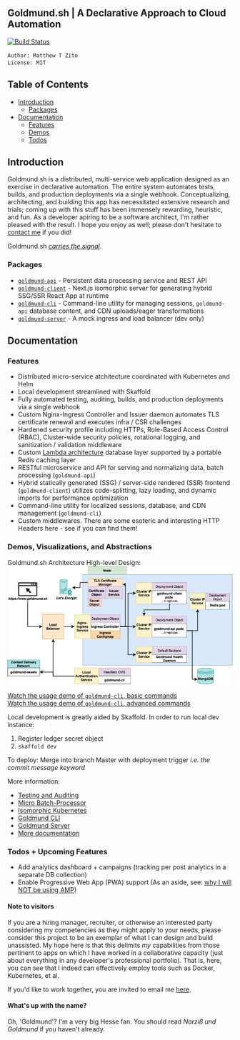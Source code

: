 ## Goldmund.sh | A Declarative Approach to Cloud Automation
 
[![Build Status](https://travis-ci.org/MatthewZito/goldmund-automated-cluster.svg?branch=master)](https://travis-ci.org/MatthewZito/goldmund-automated-cluster)
```
Author: Matthew T Zito
License: MIT
```
## Table of Contents

 - [Introduction](#intro) 
    * [Packages](#packages)
 - [Documentation](#docs)
    * [Features](#features)
    * [Demos](#demo)
    * [Todos](#todo)

## <a name="intro"></a> Introduction

Goldmund.sh is a distributed, multi-service web application designed as an exercise in declarative automation. The entire system automates tests, builds, and production deployments via a single webhook. Conceptualizing, architecting, and building this app has necessitated extensive research and trials; coming up with this stuff has been immensely rewarding, heuristic, and fun. As a developer apiring to be a software architect, I'm rather pleased with the result. I hope you enjoy as well; please don't hesitate to [contact me](https://goldmund.sh/communications) if you did!

Goldmund.sh [*carries the signal*](https://xclacksoverhead.org/home/about).

### <a name="packages"></a> Packages

 - [`goldmund-api`](https://github.com/MatthewZito/goldmund-automated-cluster/tree/master/packages/goldmund-api) - Persistent data processing service and REST API
 - [`goldmund-client`](https://github.com/MatthewZito/goldmund-automated-cluster/tree/master/packages/goldmund-client) - Next.js isomorphic server for generating hybrid SSG/SSR React App at runtime
 - [`goldmund-cli`](https://github.com/MatthewZito/goldmund-automated-cluster/tree/master/packages/goldmund-cli) - Command-line utility for managing sessions, `goldmund-api` database content, and CDN uploads/eager transformations
 - [`goldmund-server`](https://github.com/MatthewZito/goldmund-automated-cluster/tree/master/packages/goldmund-server) - A mock ingress and load balancer (dev only)

## <a name="docs"></a> Documentation

### <a name="features"> Features
  - Distributed micro-service atchitecture coordinated with Kubernetes and Helm
  - Local development streamlined with Skaffold
  - Fully automated testing, auditing, builds, and production deployments via a single webhook
  - Custom Nginx-Ingress Controller and Issuer daemon automates TLS certificate renewal and executes infra / CSR challenges
  - Hardened security profile including HTTPs, Role-Based Access Control (RBAC), Cluster-wide security policies, rotational logging, and sanitization / validation middleware
  - Custom [Lambda architecture](https://en.wikipedia.org/wiki/Lambda_architecture) database layer supported by a portable Redis caching layer
  - RESTful microservice and API for serving and normalizing data, batch processing (`goldmund-api`)
  - Hybrid statically generated (SSG) / server-side rendered (SSR) frontend (`goldmund-client`) utilizes code-splitting, lazy loading, and dynamic imports for performance optimization
  - Command-line utility for localized sessions, database, and CDN management  (`goldmund-cli`) 
  - Custom middlewares. There are some esoteric and interesting HTTP Headers here - see if you can find them!

### <a name="demo"> Demos, Visualizations, and Abstractions

<!-- Preliminary Architectural Layout:
![demo](https://github.com/MatthewZito/goldmund-automated-cluster/blob/master/documentation/preliminary-architecture.png)
 -->

Goldmund.sh Architecture High-level Design:
<br>
![demo](https://github.com/MatthewZito/goldmund-automated-cluster/blob/master/documentation/architecture-hld.jpg)

  [Watch the usage demo of `goldmund-cli`, basic commands](https://streamable.com/n2jqqc)
  <br>
  [Watch the usage demo of `goldmund-cli`, advanced commands](https://streamable.com/atzsma)

Local development is greatly aided by Skaffold. In order to run local dev instance:
1. Register ledger secret object 
2. `skaffold dev`

To deploy:
Merge into branch Master with deployment trigger *i.e. the commit message keyword*

More information:
  - [Testing and Auditing](https://github.com/MatthewZito/goldmund-automated-cluster/blob/master/documentation/testing-and-auditing.md)
  - [Micro Batch-Processor](https://github.com/MatthewZito/goldmund-automated-cluster/blob/master/documentation/batch-processing.md)
  - [Isomorphic Kubernetes](https://github.com/MatthewZito/goldmund-automated-cluster/blob/master/documentation/goldmund-client.md)
  - [Goldmund CLI](https://github.com/MatthewZito/goldmund-automated-cluster/blob/master/packages/goldmund-cli/README.md)
  - [Goldmund Server](https://github.com/MatthewZito/goldmund-automated-cluster/blob/master/documentation/goldmund-server.md)
  - [More documentation](https://github.com/MatthewZito/goldmund-automated-cluster/tree/master/documentation)

### <a name="todo"></a> Todos + Upcoming Features

 - Add analytics dashboard + campaigns (tracking per post analytics in a separate DB collection)
 - Enable Progressive Web App (PWA) support (As an aside, see: [why I will NOT be using AMP](https://medium.com/@danbuben/why-amp-is-bad-for-your-site-and-for-the-web-e4d060a4ff31))
 
#### <a name="random"> Note to visitors

If you are a hiring manager, recruiter, or otherwise an interested party considering my competencies as they might apply to your needs, please consider this project to be an exemplar of what I can design and build unassisted. My hope here is that this delimits *my* capabilities from those pertinent to apps on which I have worked in a collaborative capacity (just about everything in any developer's professional portfolio). That is, here, you can see that I indeed can effectively employ tools such as Docker, Kubernetes, et al. 

If you'd like to work together, you are invited to email me [here](https://goldmund.sh/communications).

#### What's up with the name?
Oh, 'Goldmund'? I'm a very big Hesse fan. You should read *Narziß und Goldmund* if you haven't already.

